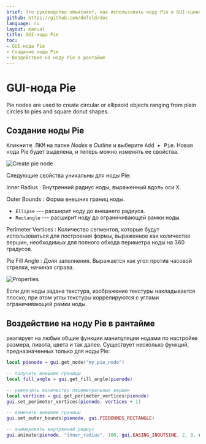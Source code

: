 ```yaml
---
brief: Это руководство объясняет, как использовать ноду Pie в GUI-сценах.
github: https://github.com/defold/doc
language: ru
layout: manual
title: GUI-нода Pie
toc:
- GUI-нода Pie
- Создание ноды Pie
- Воздействие на ноду Pie в рантайме
---
```


# GUI-нода Pie

Pie nodes are used to create circular or ellipsoid objects ranging from plain circles to pies and square donut shapes.

## Создание ноды Pie

<kbd>Кликните ПКМ</kbd> на папке *Nodes* в *Outline* и выберите <kbd>Add ▸ Pie</kbd>. Новая нода Pie будет выделена, и теперь можно изменять ее свойства.

![Create pie node](/manuals/images/gui-pie/create.png)

Следующие свойства уникальны для ноды Pie:

Inner Radius
: Внутренний радиус ноды, выраженный вдоль оси X.

Outer Bounds
: Форма внешних границ ноды.

  - `Ellipse` --- расширит ноду до внешнего радиуса.
  - `Rectangle` --- расширит ноду до ограничивающей рамки ноды.

Perimeter Vertices
: Количество сегментов, которые будут использоваться для построения формы, выраженное как количество вершин, необходимых для полного обхода периметра ноды на 360 градусов.

Pie Fill Angle
: Доля заполнения. Выражается как угол против часовой стрелки, начиная справа.

![Properties](/manuals/images/gui-pie/properties.png)

Если для ноды задана текстура, изображение текстуры накладывается плоско, при этом углы текстуры коррелируются с углами ограничивающей рамки ноды.

## Воздействие на ноду Pie в рантайме

реагирует на любые общие функции манипуляции нодами по настройке размера, пивота, цвета и так далее. Существует несколько функций, предназначенных только для ноды Pie:

```lua
local pienode = gui.get_node("my_pie_node")

-- получить внешние границы
local fill_angle = gui.get_fill_angle(pienode)

-- увеличить количество периметральных вершин
local vertices = gui.get_perimeter_vertices(pienode)
gui.set_perimeter_vertices(pienode, vertices + 1)

-- изменить внешние границы
gui.set_outer_bounds(pienode, gui.PIEBOUNDS_RECTANGLE)

-- анимировать внутренний радиус
gui.animate(pienode, "inner_radius", 100, gui.EASING_INOUTSINE, 2, 0, nil, gui.PLAYBACK_LOOP_PINGPONG)
```